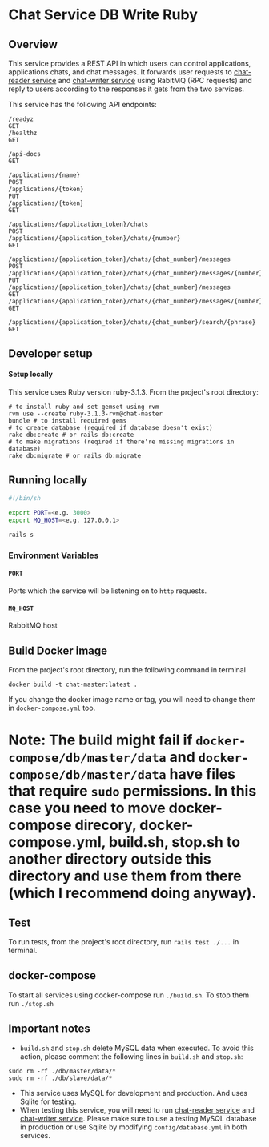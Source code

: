 # Chat Service DB Write Ruby

## Overview
This service provides a REST API in which users can control applications, applications chats, and chat messages. It forwards user requests to [chat-reader service](https://github.com/TamerB/chat-service-db-reader-ruby) and [chat-writer service](https://github.com/TamerB/chat-service-db-write-ruby) using RabitMQ (RPC requests) and reply to users according to the responses it gets from the two services.

This service has the following API endpoints:
```
/readyz                                                                     GET
/healthz                                                                    GET

/api-docs                                                                   GET

/applications/{name}                                                        POST
/applications/{token}                                                       PUT
/applications/{token}                                                       GET

/applications/{application_token}/chats                                     POST
/applications/{application_token}/chats/{number}                            GET

/applications/{application_token}/chats/{chat_number}/messages              POST
/applications/{application_token}/chats/{chat_number}/messages/{number}     PUT
/applications/{application_token}/chats/{chat_number}/messages              GET
/applications/{application_token}/chats/{chat_number}/messages/{number}     GET

/applications/{application_token}/chats/{chat_number}/search/{phrase}       GET
```

## Developer setup
#### Setup locally
This service uses Ruby version ruby-3.1.3.
From the project's root directory:

```
# to install ruby and set gemset using rvm
rvm use --create ruby-3.1.3-rvm@chat-master
bundle # to install required gems
# to create database (required if database doesn't exist)
rake db:create # or rails db:create
# to make migrations (reqired if there're missing migrations in database)
rake db:migrate # or rails db:migrate
```

## Running locally

```bash
#!/bin/sh

export PORT=<e.g. 3000>
export MQ_HOST=<e.g. 127.0.0.1>

rails s
```

### Environment Variables
#### `PORT`
Ports which the service will be listening on to `http` requests.
#### `MQ_HOST`
RabbitMQ host

## Build Docker image
From the project's root directory, run the following command in terminal
```
docker build -t chat-master:latest .
```
If you change the docker image name or tag, you will need to change them in `docker-compose.yml` too.
# Note: The build might fail if `docker-compose/db/master/data` and `docker-compose/db/master/data` have files that require `sudo` permissions. In this case you need to move docker-compose direcory, docker-compose.yml, build.sh, stop.sh to another directory outside this directory and use them from there (which I recommend doing anyway).

## Test
To run tests, from the project's root directory, run `rails test ./...` in terminal.

## docker-compose
To start all services using docker-compose run `./build.sh`. To stop them run `./stop.sh`

## Important notes
- `build.sh` and `stop.sh` delete MySQL data when executed. To avoid this action, please comment the following lines in `build.sh` and `stop.sh`:
```
sudo rm -rf ./db/master/data/*
sudo rm -rf ./db/slave/data/*
```
- This service uses MySQL for development and production. And uses Sqlite for testing.
- When testing this service, you will need to run [chat-reader service](https://github.com/TamerB/chat-service-db-reader-ruby) and [chat-writer service](https://github.com/TamerB/chat-service-db-write-ruby). Please make sure to use a testing MySQL database in production or use Sqlite by modifying `config/database.yml` in both services.